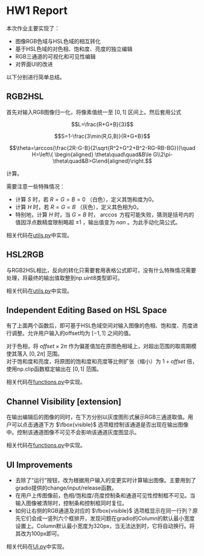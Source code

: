 # HW1 Report

本次作业主要实现了：
- 图像RGB色域与HSL色域的相互转化
- 基于HSL色域的对色相、饱和度、亮度的独立编辑
- RGB三通道的可视化和可见性编辑
- 对界面UI的改进

以下分别进行简单总结。

## RGB2HSL

首先对输入RGB图像归一化，将像素值统一至 $[0,1]$ 区间上。然后套用公式
```math
L=\frac{R+G+B}{3}
```
```math
S=1-\frac{3\min(R,G,B)}{R+G+B}
```
```math
\theta=\arccos(\frac{2R-G-B}{2\sqrt{R^2+G^2+B^2-RG-RB-BG}})\quad H=\left\{ \begin{aligned} \theta\quad\quad&B\le G\\2\pi-\theta\quad&B>G\end{aligned}\right.
```
计算。  

需要注意一些特殊情况：
- 计算 $S$ 时，若 $R=G=B=0$ （白色），定义其饱和度为0。
- 计算 $H$ 时，若 $R=G=B$ （灰色），定义其色相为0。
- 特别地，计算 $H$ 时，当 $G=B$ 时， $\arccos$ 方程可能失败，猜测是括号内的值因浮点数精度限制略超 $\pm1$ ，输出值变为 $nan$ 。为此手动化简公式。  

相关代码在[utils.py](../utils.py)中实现。

## HSL2RGB

与RGB2HSL相比，反向的转化只需要套用表格公式即可，没有什么特殊情况需要处理，将最终的输出值取整到np.uint8类型即可。  

相关代码在[utils.py](../utils.py)中实现。

## Independent Editing Based on HSL Space

有了上面两个函数后，即可基于HSL色域空间对输入图像的色相、饱和度、亮度进行调整。允许用户输入的offset均为 $[-1,1]$ 之间的值。  

对于色相，将 $offset\times 2\pi$ 作为偏差值加在原图色相域上，对超出范围的取周期模使其落入 $[0,2\pi]$ 范围。  
对于饱和度和亮度，将原图的饱和度和亮度等比例扩张（缩小）为 $1+offset$ 倍，使用np.clip函数框定输出在 $[0,1]$ 范围。

相关代码在[functions.py](../functions.py)中实现。

## Channel Visibility [extension]

在输出编辑后的图像的同时，在下方分别以灰度图形式展示RGB三通道取值。用户可以点击通道下方 $\fbox{visible}$ 选项框控制该通道是否出现在输出图像中。控制该通道图像不可见不会影响该通道灰度图显示。

相关代码在[functions.py](../functions.py)中实现。

## UI Improvements

- 去除了“运行”按钮，改为根据用户输入的变更实时计算输出图像。主要用到了gradio提供的change/input/release函数。
- 在用户上传图像前，色相/饱和度/亮度控制条和通道可见性控制框不可见。当输入图像被清除时，控制条和控制框同时复位。
- 如何让右侧的RGB通道及对应的 $\fbox{visible}$ 选项框显示在同一行列？原先它们会成一竖列六个框排开，发现问题在gradio的Column的默认最小宽度设置上。Column默认最小宽度为320px，当无法达到时，它将自动换行。将其改为100px即可。

相关代码在[UI.py](../UI.py)中实现。
